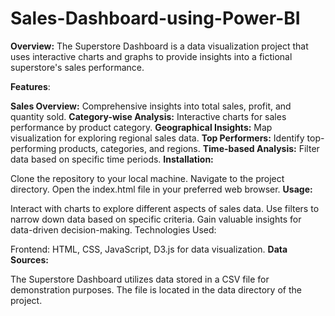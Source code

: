 # Sales-Dashboard-using-Power-BI
**Overview:**
The Superstore Dashboard is a data visualization project that uses interactive charts and graphs to provide insights into a fictional superstore's sales performance.

**Features**:

**Sales Overview:** Comprehensive insights into total sales, profit, and quantity sold.
**Category-wise Analysis:** Interactive charts for sales performance by product category.
**Geographical Insights:** Map visualization for exploring regional sales data.
**Top Performers:** Identify top-performing products, categories, and regions.
**Time-based Analysis:** Filter data based on specific time periods.
**Installation:**

Clone the repository to your local machine.
Navigate to the project directory.
Open the index.html file in your preferred web browser.
**Usage:**

Interact with charts to explore different aspects of sales data.
Use filters to narrow down data based on specific criteria.
Gain valuable insights for data-driven decision-making.
Technologies Used:

Frontend: HTML, CSS, JavaScript, D3.js for data visualization.
**Data Sources:**

The Superstore Dashboard utilizes data stored in a CSV file for demonstration purposes. The file is located in the data directory of the project.

